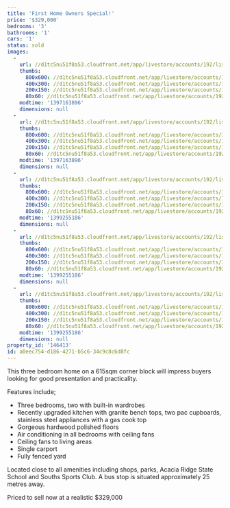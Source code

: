 ```yaml
---
title: 'First Home Owners Special!'
price: '$329,000'
bedrooms: '3'
bathrooms: '1'
cars: '1'
status: sold
images:
  -
    url: //d1tc5nu51f8a53.cloudfront.net/app/livestore/accounts/192/listings/97976/images/20140402074327-48105_6387847113_20140411025902.jpg
    thumbs:
      800x600: //d1tc5nu51f8a53.cloudfront.net/app/livestore/accounts/192/listings/97976/images/20140402074327-48105_6387847113_20140411025902_800x600.jpg
      400x300: //d1tc5nu51f8a53.cloudfront.net/app/livestore/accounts/192/listings/97976/images/20140402074327-48105_6387847113_20140411025902_400x300.jpg
      200x150: //d1tc5nu51f8a53.cloudfront.net/app/livestore/accounts/192/listings/97976/images/20140402074327-48105_6387847113_20140411025902_200x150.jpg
      80x60: //d1tc5nu51f8a53.cloudfront.net/app/livestore/accounts/192/listings/97976/images/20140402074327-48105_6387847113_20140411025902_80x60.jpg
    modtime: '1397163896'
    dimensions: null
  -
    url: //d1tc5nu51f8a53.cloudfront.net/app/livestore/accounts/192/listings/97976/images/20140402074318-80115_9653218464_20140411025901.jpg
    thumbs:
      800x600: //d1tc5nu51f8a53.cloudfront.net/app/livestore/accounts/192/listings/97976/images/20140402074318-80115_9653218464_20140411025901_800x600.jpg
      400x300: //d1tc5nu51f8a53.cloudfront.net/app/livestore/accounts/192/listings/97976/images/20140402074318-80115_9653218464_20140411025901_400x300.jpg
      200x150: //d1tc5nu51f8a53.cloudfront.net/app/livestore/accounts/192/listings/97976/images/20140402074318-80115_9653218464_20140411025901_200x150.jpg
      80x60: //d1tc5nu51f8a53.cloudfront.net/app/livestore/accounts/192/listings/97976/images/20140402074318-80115_9653218464_20140411025901_80x60.jpg
    modtime: '1397163896'
    dimensions: null
  -
    url: //d1tc5nu51f8a53.cloudfront.net/app/livestore/accounts/192/listings/97976/images/IMG_8749_7674567434_20140505115934.jpg
    thumbs:
      800x600: //d1tc5nu51f8a53.cloudfront.net/app/livestore/accounts/192/listings/97976/images/IMG_8749_7674567434_20140505115934_800x600.jpg
      400x300: //d1tc5nu51f8a53.cloudfront.net/app/livestore/accounts/192/listings/97976/images/IMG_8749_7674567434_20140505115934_400x300.jpg
      200x150: //d1tc5nu51f8a53.cloudfront.net/app/livestore/accounts/192/listings/97976/images/IMG_8749_7674567434_20140505115934_200x150.jpg
      80x60: //d1tc5nu51f8a53.cloudfront.net/app/livestore/accounts/192/listings/97976/images/IMG_8749_7674567434_20140505115934_80x60.jpg
    modtime: '1399255186'
    dimensions: null
  -
    url: //d1tc5nu51f8a53.cloudfront.net/app/livestore/accounts/192/listings/97976/images/IMG_8750_5725659621_20140505115935.jpg
    thumbs:
      800x600: //d1tc5nu51f8a53.cloudfront.net/app/livestore/accounts/192/listings/97976/images/IMG_8750_5725659621_20140505115935_800x600.jpg
      400x300: //d1tc5nu51f8a53.cloudfront.net/app/livestore/accounts/192/listings/97976/images/IMG_8750_5725659621_20140505115935_400x300.jpg
      200x150: //d1tc5nu51f8a53.cloudfront.net/app/livestore/accounts/192/listings/97976/images/IMG_8750_5725659621_20140505115935_200x150.jpg
      80x60: //d1tc5nu51f8a53.cloudfront.net/app/livestore/accounts/192/listings/97976/images/IMG_8750_5725659621_20140505115935_80x60.jpg
    modtime: '1399255186'
    dimensions: null
  -
    url: //d1tc5nu51f8a53.cloudfront.net/app/livestore/accounts/192/listings/97976/images/IMG_8751_3362053917_20140505115941.jpg
    thumbs:
      800x600: //d1tc5nu51f8a53.cloudfront.net/app/livestore/accounts/192/listings/97976/images/IMG_8751_3362053917_20140505115941_800x600.jpg
      400x300: //d1tc5nu51f8a53.cloudfront.net/app/livestore/accounts/192/listings/97976/images/IMG_8751_3362053917_20140505115941_400x300.jpg
      200x150: //d1tc5nu51f8a53.cloudfront.net/app/livestore/accounts/192/listings/97976/images/IMG_8751_3362053917_20140505115941_200x150.jpg
      80x60: //d1tc5nu51f8a53.cloudfront.net/app/livestore/accounts/192/listings/97976/images/IMG_8751_3362053917_20140505115941_80x60.jpg
    modtime: '1399255186'
    dimensions: null
property_id: '146413'
id: a0eec754-d186-4271-b5c6-34c9c8c6d8fc
---
```

This three bedroom home on a 615sqm corner block will impress buyers looking for good presentation and practicality. 

Features include;

*  Three bedrooms, two with built-in wardrobes
*  Recently upgraded kitchen with granite bench tops, two pac cupboards, stainless steel appliances with a gas cook top
*  Gorgeous hardwood polished floors
*  Air conditioning in all bedrooms with ceiling fans
*  Ceiling fans to living areas
*  Single carport
*  Fully fenced yard

Located close to all amenities including shops, parks, Acacia Ridge State School and Souths Sports Club. A bus stop is situated approximately 25 metres away.

Priced to sell now at a realistic $329,000